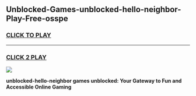 
## Unblocked-Games-unblocked-hello-neighbor-Play-Free-osspe
<h3>
<a href="https://premium76.site?title=unblocked-hello-neighbor&ref=10A">CLICK TO PLAY</a></h3>
<hr>

<h3>
<a href="https://premium76.site?title=unblocked-hello-neighbor&ref=10A">CLICK 2 PLAY</a>
  
</h3>

<a href="https://premium76.site?title=unblocked-hello-neighbor&ref=10A"><img src="https://clearcache.store/games.png"></a>


**unblocked-hello-neighbor games unblocked: Your Gateway to Fun and Accessible Online Gaming**
